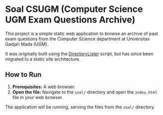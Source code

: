 # Soal CSUGM (Computer Science UGM Exam Questions Archive)

This project is a simple static web application to browse an archive of past exam questions from the Computer Science department at Universitas Gadjah Mada (UGM).

It was originally built using the [DirectoryLister](https://www.directorylister.com/) script, but has since been migrated to a static site architecture.

## How to Run

1.  **Prerequisites:** A web browser.
2.  **Open the file:** Navigate to the `soal/` directory and open the `index.html` file in your web browser.

The application will be running, serving the files from the `soal/` directory.
